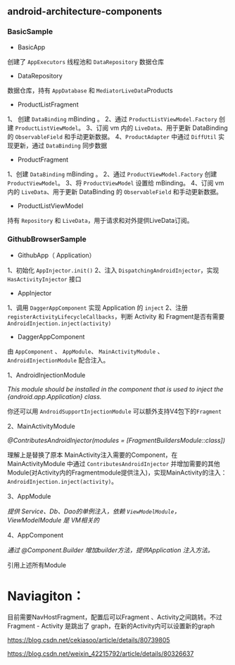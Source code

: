## android-architecture-components

### BasicSample

* BasicApp 

创建了 `AppExecutors` 线程池和 `DataRepository` 数据仓库

* DataRepository

数据仓库，持有 `AppDatabase`  和 `MediatorLiveData`Products

* ProductListFragment

1、 创建 `DataBinding`  mBinding 。
2、通过 `ProductListViewModel.Factory`  创建 `ProductListViewModel`。
3、订阅 vm 内的 `LiveData`、用于更新 DataBinding 的 `ObservableField` 和手动更新数据。
4、`ProductAdapter` 中通过 `DiffUtil` 实现更新，通过  `DataBinding` 同步数据

* ProductFragment

1、创建 `DataBinding`  mBinding 。
2、通过 `ProductViewModel.Factory`  创建 `ProductViewModel`。
3、将 `ProductViewModel` 设置给 mBinding。
4、订阅 vm 内的 `LiveData`、用于更新 DataBinding 的 `ObservableField` 和手动更新数据。

* ProductListViewModel

持有 `Repository` 和 `LiveData`，用于请求和对外提供LiveData订阅。

### GithubBrowserSample

* GithubApp（ Application）

1、初始化 `AppInjector.init()` 
2、注入 `DispatchingAndroidInjector`，实现 `HasActivityInjector` 接口

* AppInjector

1、调用 `DaggerAppComponent` 实现 Application 的 `inject`
2、注册 `registerActivityLifecycleCallbacks`，判断 Activity 和 Fragment是否有需要` AndroidInjection.inject(activity)`

* DaggerAppComponent

由 `AppComponent` 、 `AppModule`、 `MainActivityModule` 、`AndroidInjectionModule` 配合注入。

1、AndroidInjectionModule 

*This module should be installed in the component that is used to inject the {android.app.Application} class.*

你还可以用 `AndroidSupportInjectionModule` 可以额外支持V4包下的`Fragment`

2、MainActivityModule

*@ContributesAndroidInjector(modules = [FragmentBuildersModule::class])*

理解上是替换了原本 MainActivity注入需要的Component，在 MainActivityModule 中通过 `ContributesAndroidInjector` 并增加需要的其他Module(对Activity内的Fragmentmodule提供注入)，实现MainActivity的注入：`AndroidInjection.inject(activity)`。

3、AppModule

*提供 Service、Db、Dao的单例注入，依赖 `ViewModelModule`，
ViewModelModule 是 VM相关的*

4、AppComponent 

*通过 @Component.Builder 增加builder方法，提供Application 注入方法。*

引用上述所有Module











# Naviagiton：



目前需要NavHostFragment，配置后可以Fragment 、Activity之间跳转。不过Fragment - Activity 是跳出了 graph，在新的Activity内可以设置新的graph

https://blog.csdn.net/cekiasoo/article/details/80739805

https://blog.csdn.net/weixin_42215792/article/details/80326637